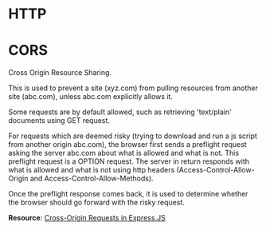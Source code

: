 # HTTP

# CORS

Cross Origin Resource Sharing.

This is used to prevent a site (xyz.com) from pulling resources from another site (abc.com), unless abc.com explicitly allows it.

Some requests are by default allowed, such as retrieving 'text/plain' documents using GET request.

For requests which are deemed risky (trying to download and run a js script from another origin abc.com), the browser first sends a preflight request asking the server abc.com about what is allowed and what is not. This preflight request is a OPTION request. The server in return responds with what is allowed and what is not using http headers (Access-Control-Allow-Origin and Access-Control-Allow-Methods).

Once the preflight response comes back, it is used to determine whether the browser should go forward with the risky request.

**Resource**: [Cross-Origin Requests in Express.JS](http://justindavis.co/2015/08/31/CORS-in-Express/)
